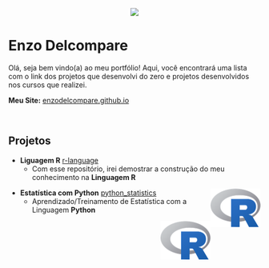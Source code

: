 <p align="center">
    <a href="https://enzodelcompare.github.io/" alt="Contributors">
        <img src="https://img.shields.io/badge/create-enzodelcompare-green" />
    </a>
</p>

# Enzo Delcompare

Olá, seja bem vindo(a) ao meu portfólio! Aqui, você encontrará uma lista com o link dos projetos que desenvolvi do zero e projetos desenvolvidos nos cursos que realizei.

**Meu Site:** <a href="https://enzodelcompare.github.io/">enzodelcompare.github.io</a>

<br>

## Projetos

- **Liguagem R** <a href="#">r-language</a>
    - Com esse repositório, irei demostrar a construção do meu conhecimento na **Linguagem R**

<img src="https://github.com/enzodelcompare/r-language/blob/master/imagens/Rlogo.png" align="right" width="100px">

- **Estatística com Python** <a href="#">python_statistics</a>
    - Aprendizado/Treinamento de Estatística com a Linguagem **Python**

<img src="https://github.com/enzodelcompare/r-language/blob/master/imagens/Rlogo.png" align="right" width="100px">
